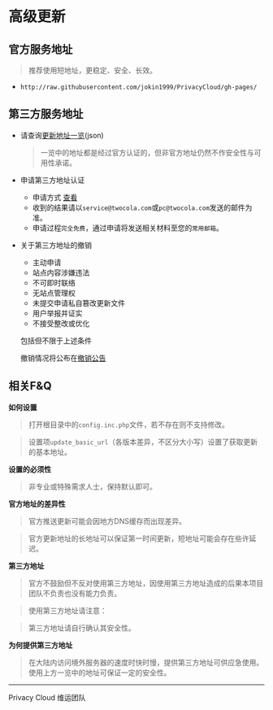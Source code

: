 # 高级更新

## 官方服务地址

> 推荐使用短地址，更稳定、安全、长效。

- `http://raw.githubusercontent.com/jokin1999/PrivacyCloud/gh-pages/`

## 第三方服务地址

- 请查询[更新地址一览](../release/update_verified.md)(json)
  > 一览中的地址都是经过官方认证的，但非官方地址仍然不作安全性与可用性承诺。

- 申请第三方地址认证
  - 申请方式 [查看](../contact.md)
  - 收到的结果请以`service@twocola.com`或`pc@twocola.com`发送的邮件为准。
  - 申请过程`完全免费`，通过申请将发送相关材料至您的`常用邮箱`。
- 关于第三方地址的撤销
  - 主动申请
  - 站点内容涉嫌违法
  - 不可即时联络
  - 无站点管理权
  - 未提交申请私自篡改更新文件
  - 用户举报并证实
  - 不接受整改或优化

  包括但不限于上述条件

  撤销情况将公布在[撤销公告](../notice/update_blacklist.md)

## 相关F&Q

**如何设置**
> 打开根目录中的`config.inc.php`文件，若不存在则不支持修改。

> 设置项`update_basic_url`（各版本差异，不区分大小写）设置了获取更新的基本地址。

**设置的必须性**
> 非专业或特殊需求人士，保持默认即可。

**官方地址的差异性**
> 官方推送更新可能会因地方DNS缓存而出现差异。

>官方更新地址的长地址可以保证第一时间更新，短地址可能会存在些许延迟。

**第三方地址**
> 官方不鼓励但不反对使用第三方地址，因使用第三方地址造成的后果本项目团队不负责也没有能力负责。

> 使用第三方地址请注意：

> 第三方地址请自行确认其安全性。

**为何提供第三方地址**
> 在大陆内访问境外服务器的速度时快时慢，提供第三方地址可供应急使用。使用上方一览中的地址可保证一定的安全性。

---

Privacy Cloud 维运团队
